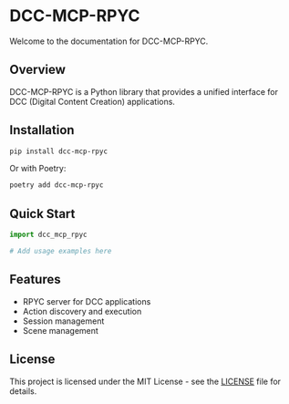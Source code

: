 # DCC-MCP-RPYC

Welcome to the documentation for DCC-MCP-RPYC.

## Overview

DCC-MCP-RPYC is a Python library that provides a unified interface for DCC (Digital Content Creation) applications.

## Installation

```bash
pip install dcc-mcp-rpyc
```

Or with Poetry:

```bash
poetry add dcc-mcp-rpyc
```

## Quick Start

```python
import dcc_mcp_rpyc

# Add usage examples here
```

## Features

- RPYC server for DCC applications
- Action discovery and execution
- Session management
- Scene management

## License

This project is licensed under the MIT License - see the [LICENSE](https://github.com/loonghao/dcc-mcp-rpyc/blob/main/LICENSE) file for details.
